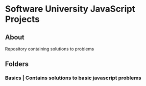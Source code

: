# Software University JavaScript Projects

## About

Repository containing solutions to problems<br />

## Folders

### Basics | Contains solutions to basic javascript problems
